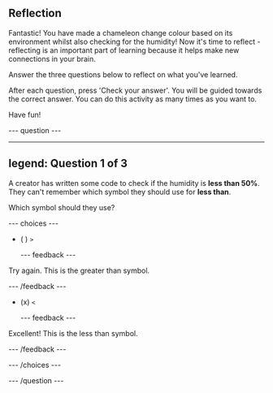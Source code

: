 ## Reflection

Fantastic! You have made a chameleon change colour based on its environment whilst also checking for the humidity! Now it's time to reflect - reflecting is an important part of learning because it helps make new connections in your brain.

Answer the three questions below to reflect on what you've learned.

After each question, press 'Check your answer'. You will be guided towards the correct answer. You can do this activity as many times as you want to.

Have fun!

--- question ---

---
legend: Question 1 of 3
---

A creator has written some code to check if the humidity is **less than 50%**. They can't remember which symbol they should use for **less than**. 

Which symbol should they use?

--- choices ---

- ( ) `>`

  --- feedback ---

Try again. This is the greater than symbol.

  --- /feedback ---

- (x) `<`

  --- feedback ---

Excellent! This is the less than symbol. 

  --- /feedback ---

--- /choices ---

--- /question ---
